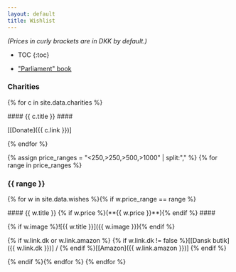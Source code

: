 ```yaml
---
layout: default
title: Wishlist
---
```

<i>(Prices in curly brackets are in DKK by default.)</i>

* TOC
{:toc}

* ["Parliament" book](http://www.parliamentbook.com/book)

<!--
    * Citizen Messenger bag (red)
        - `[x]` [Mini][] ($120)
        - `[ ]` [Regular][]
-->

### Charities ###
{% for c in site.data.charities %}

<div class="tile" markdown="1">
#### {{ c.title }} ####

<span style="text-align: center;">[[Donate]({{ c.link }})]</span>
</div>
{% endfor %}

{% assign price_ranges = "<250,>250,>500,>1000" | split:"," %}
{% for range in price_ranges %}
### {{ range }} ###
{% for w in site.data.wishes %}{% if w.price_range == range %}

<div class="tile" markdown="1">
#### {{ w.title }} {% if w.price %}(**{{ w.price }}**){% endif %} ####

{% if w.image %}![{{ w.title }}]({{ w.image }}){% endif %}

{% if w.link.dk or w.link.amazon %}
<span style="text-align: center;">{% if w.link.dk != false %}[[Dansk butik]({{ w.link.dk }})] / {% endif %}[[Amazon]({{ w.link.amazon }})]</span>
{% endif %}
</div>
{% endif %}{% endfor %}
{% endfor %}


[mini]: http://www.chromeindustries.com/product/mini-metro-messenger-bag/BG-001.html
[regular]: http://www.chromeindustries.com/product/citizen-messenger-bag/BG-002.html?dwvar_BG-002_color=BKBK&cgid=messenger_bags
